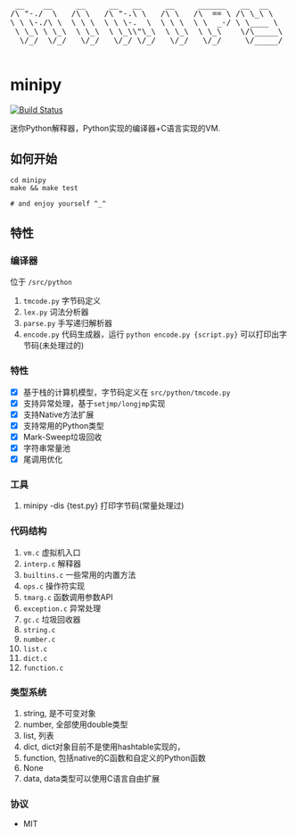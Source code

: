 <pre>

 __    __     __     __   __     __     ______   __  __    
/\ "-./  \   /\ \   /\ "-.\ \   /\ \   /\  == \ /\ \_\ \   
\ \ \-./\ \  \ \ \  \ \ \-.  \  \ \ \  \ \  _-/ \ \____ \  
 \ \_\ \ \_\  \ \_\  \ \_\\"\_\  \ \_\  \ \_\    \/\_____\ 
  \/_/  \/_/   \/_/   \/_/ \/_/   \/_/   \/_/     \/_____/ 
                                                           
</pre>

# minipy

[![Build Status](https://travis-ci.org/xupingmao/minipy.svg?branch=master)](https://travis-ci.org/xupingmao/minipy)

迷你Python解释器，Python实现的编译器+C语言实现的VM.

## 如何开始

```
cd minipy
make && make test

# and enjoy yourself ^_^
```

## 特性

### 编译器

位于 `/src/python`

1. `tmcode.py` 字节码定义
2. `lex.py` 词法分析器
3. `parse.py` 手写递归解析器
4. `encode.py` 代码生成器，运行 `python encode.py {script.py}` 可以打印出字节码(未处理过的)

### 特性
- [x] 基于栈的计算机模型，字节码定义在 `src/python/tmcode.py`
- [x] 支持异常处理，基于`setjmp/longjmp`实现
- [x] 支持Native方法扩展
- [x] 支持常用的Python类型
- [x] Mark-Sweep垃圾回收
- [x] 字符串常量池
- [x] 尾调用优化

### 工具
1. minipy -dis {test.py} 打印字节码(常量处理过)


### 代码结构
1. `vm.c` 虚拟机入口
2. `interp.c` 解释器
3. `builtins.c` 一些常用的内置方法
4. `ops.c` 操作符实现
5. `tmarg.c` 函数调用参数API
6. `exception.c` 异常处理
7. `gc.c` 垃圾回收器
8. `string.c`
9. `number.c`
10. `list.c`
11. `dict.c`
12. `function.c`

### 类型系统
1. string, 是不可变对象
2. number, 全部使用double类型
3. list, 列表
4. dict, dict对象目前不是使用hashtable实现的，
5. function, 包括native的C函数和自定义的Python函数
6. None
7. data, data类型可以使用C语言自由扩展

### 协议

- MIT
